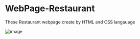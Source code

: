 # WebPage-Restaurant
These Restaurant webpage create by HTML and CSS langauage 


![image](https://github.com/Avi8530/WebPage-Restaurant/assets/135102881/ce0ac4dd-f5f5-472f-b42f-3637448d042a)

